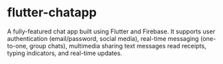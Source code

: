 # flutter-chatapp
A fully-featured chat app built using Flutter and Firebase. It supports user authentication (email/password, social media), real-time messaging (one-to-one, group chats), multimedia sharing text messages read receipts, typing indicators, and real-time updates.
